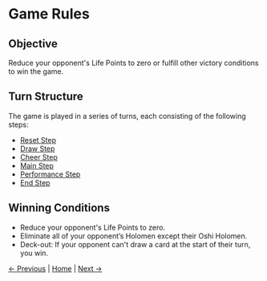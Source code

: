 # Game Rules

## Objective
Reduce your opponent's Life Points to zero or fulfill other victory conditions to win the game.

## Turn Structure
The game is played in a series of turns, each consisting of the following steps:
- [Reset Step](turn-structure.md#reset-step)
- [Draw Step](turn-structure.md#draw-step)
- [Cheer Step](turn-structure.md#cheer-step)
- [Main Step](turn-structure.md#main-step)
- [Performance Step](turn-structure.md#performance-step)
- [End Step](turn-structure.md#end-step)

## Winning Conditions
- Reduce your opponent's Life Points to zero.
- Eliminate all of your opponent’s Holomen except their Oshi Holomen.
- Deck-out: If your opponent can't draw a card at the start of their turn, you win.

[← Previous](previous-page.md) | [Home](index.md) | [Next →](next-page.md)

